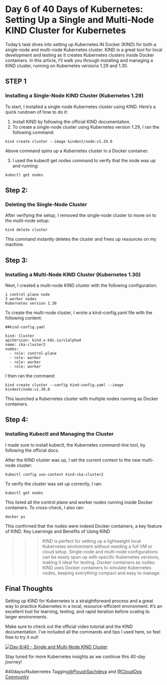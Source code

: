 # Day 6 of 40 Days of Kubernetes: Setting Up a Single and Multi-Node KIND Cluster for Kubernetes


Today’s task dives into setting up Kubernetes IN Docker (KIND) for both a single-node and multi-node Kubernetes cluster. KIND is a great tool for local development and testing as it creates Kubernetes clusters inside Docker containers. In this article, I’ll walk you through installing and managing a KIND cluster, running on Kubernetes versions 1.29 and 1.30.
## STEP 1
### Installing a Single-Node KIND Cluster (Kubernetes 1.29)
To start, I installed a single-node Kubernetes cluster using KIND. Here’s a quick rundown of how to do it:
1. Install KIND by following the official KIND documentation.
2. To create a single-node cluster using Kubernetes version 1.29, I ran the following command:
```
kind create cluster --image kindest/node:v1.29.0
```
Above command spins up a Kubernetes cluster in a Docker container.

3. I used the kubectl get nodes command to verify that the node was up and running:
```
kubectl get nodes
```
## Step 2:
### Deleting the Single-Node Cluster

After verifying the setup, I removed the single-node cluster to move on to the multi-node setup:
```
kind delete cluster
```
This command instantly deletes the cluster and frees up resources on my machine.
## Step 3:
### Installing a Multi-Node KIND Cluster (Kubernetes 1.30)

Next, I created a multi-node KIND cluster with the following configuration:

    1 control plane node
    3 worker nodes
    Kubernetes version 1.30

To create the multi-node cluster, I wrote a kind-config.yaml file with the following content:
```
##kind-config.yaml

kind: Cluster
apiVersion: kind.x-k8s.io/v1alpha4
name: cka-cluster2
nodes:
  - role: control-plane
  - role: worker
  - role: worker
  - role: worker

```
I then ran the command:
```
kind create cluster --config kind-config.yaml --image kindest/node:v1.30.0
```
This launched a Kubernetes cluster with multiple nodes running as Docker containers.
## Step 4:
### Installing Kubectl and Managing the Cluster
I made sure to install kubectl, the Kubernetes command-line tool, by following the official docs.

After the KIND cluster was up, I set the current context to the new multi-node cluster:
```
kubectl config use-context kind-cka-cluster2
```
To verify the cluster was set up correctly, I ran:
```
kubectl get nodes
```
This listed all the control plane and worker nodes running inside Docker containers. To cross-check, I also ran:
```
docker ps
```
This confirmed that the nodes were indeed Docker containers, a key feature of KIND.
Key Learnings and Benefits of Using KIND

>>>KIND is perfect for setting up a lightweight local Kubernetes environment without needing a full VM or cloud setup.
Single-node and multi-node configurations can be easily spun up with specific Kubernetes versions, making it ideal for testing.
Docker containers as nodes: KIND uses Docker containers to simulate Kubernetes nodes, keeping everything compact and easy to manage.
>>>
## Final Thoughts

Setting up KIND for Kubernetes is a straightforward process and a great way to practice Kubernetes in a local, resource-efficient environment. It’s an excellent tool for learning, testing, and rapid iteration before scaling to larger environments.

Make sure to check out the official video tutorial and the KIND documentation. I’ve included all the commands and tips I used here, so feel free to try it out!

[![Day 6/40 - Single and Multi-Node KIND Cluster](https://img.youtube.com/vi/RORhczcOrWs/sddefault.jpg)](https://youtu.be/RORhczcOrWs)


Stay tuned for more Kubernetes insights as we continue this 40-day journey!

#40daysofkubernetes
Tagging[@PiyushSachdeva](https://www.linkedin.com/in/piyush-sachdeva) and [@CloudOps Community](https://www.linkedin.com/company/thecloudopscomm)
